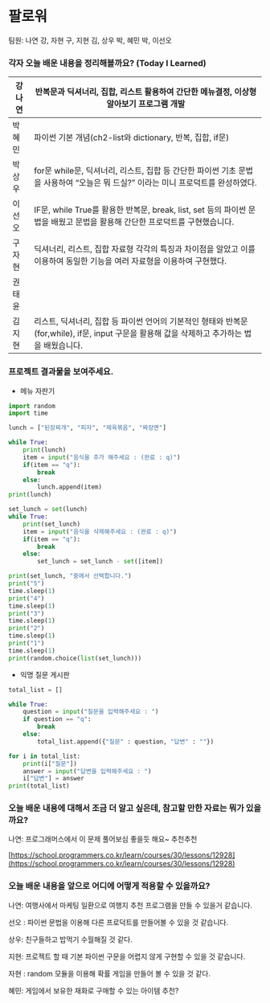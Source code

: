 # 팔로워

팀원: 나연 강, 자현 구, 지현 김, 상우 박, 혜민 박, 이선오


### 각자 오늘 배운 내용을 정리해볼까요? (**T**oday **I** **L**earned)

| 강나연 | 반복문과 딕셔너리, 집합, 리스트 활용하여 간단한 메뉴결정, 이상형 알아보기 프로그램 개발 |
| --- | --- |
| 박혜민 | 파이썬 기본 개념(ch2-list와 dictionary, 반복, 집합, if문) |
| 박상우 | for문 while문, 딕셔너리, 리스트, 집합 등 간단한 파이썬 기초 문법을 사용하여 “오늘은 뭐 드실?” 이라는 미니 프로덕트를 완성하였다. |
| 이선오 | IF문, while True를 활용한 반복문, break, list, set 등의 파이썬 문법을 배웠고 문법을 활용해 간단한 프로덕트를 구현했습니다.  |
| 구자현 | 딕셔너리, 리스트, 집합 자료형 각각의 특징과 차이점을 알았고 이를 이용하여 동일한 기능을 여러 자료형을 이용하여 구현했다. |
| 권태윤 |  |
| 김지현 | 리스트, 딕셔너리, 집합 등 파이썬 언어의 기본적인 형태와 반복문(for,while), if문, input 구문을 활용해 값을 삭제하고 추가하는 법을 배웠습니다. |

### 프로젝트 결과물을 보여주세요.

- 메뉴 자판기

```python
import random
import time

lunch = ["된장찌개", "피자", "제육볶음", "짜장면"]

while True:
    print(lunch)
    item = input("음식을 추가 해주세요 : (완료 : q)")
    if(item == "q"):
        break
    else:
        lunch.append(item)
print(lunch)

set_lunch = set(lunch)
while True:
    print(set_lunch)
    item = input("음식을 삭제해주세요 : (완료 : q)")
    if(item == "q"):
        break
    else:
        set_lunch = set_lunch - set([item])

print(set_lunch, "중에서 선택합니다.")
print("5")
time.sleep(1)
print("4")
time.sleep(1)
print("3")
time.sleep(1)
print("2")
time.sleep(1)
print("1")
time.sleep(1)
print(random.choice(list(set_lunch)))
```

- 익명 질문 게시판

```python
total_list = []

while True:
    question = input("질문을 입력해주세요 : ")
    if question == "q":
        break
    else:
        total_list.append({"질문" : question, "답변" : ""})

for i in total_list:
    print(i["질문"])
    answer = input("답변을 입력해주세요 : ")
    i["답변"] = answer
print(total_list)
```

### 오늘 배운 내용에 대해서 조금 더 알고 싶은데, 참고할 만한 자료는 뭐가 있을까요?

나연: 프로그래머스에서 이 문제 풀어보심 좋을듯 해요~ 추천추천

[https://school.programmers.co.kr/learn/courses/30/lessons/12928](https://school.programmers.co.kr/learn/courses/30/lessons/12928)

### 오늘 배운 내용을 앞으로 어디에 어떻게 적용할 수 있을까요?

나연: 여행사에서 마케팅 일환으로 여행지 추천 프로그램을 만들 수 있을거 같습니다.

선오 : 파이썬 문법을 이용해 다른 프로덕트를 만들어볼 수 있을 것 같습니다. 

상우: 친구들하고 밥먹기 수월해질 것 같다.

지현: 프로젝트 할 때 기본 파이썬 구문을 어렵지 않게 구현할 수 있을 것 같습니다.

자현 : random 모듈을 이용해 확률 게임을 만들어 볼 수 있을 것 같다.

혜민: 게임에서 보유한 재화로 구매할 수 있는 아이템 추천?